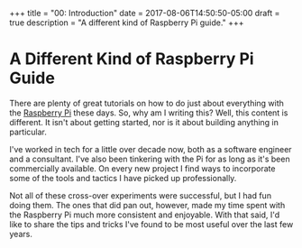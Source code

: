 +++
title = "00: Introduction"
date = 2017-08-06T14:50:50-05:00
draft = true
description = "A different kind of Raspberry Pi guide."
+++
# A Different Kind of Raspberry Pi Guide

There are plenty of great tutorials on how to do just about everything with the [Raspberry Pi](https://www.raspberrypi.org/about/) these days. So, why am I writing this? Well, this content is different. It isn't about getting started, nor is it about building anything in particular.

I've worked in tech for a little over decade now, both as a software engineer and a consultant. I've also been tinkering with the Pi for as long as it's been commercially available. On every new project I find ways to incorporate some of the tools and tactics I have picked up professionally.

Not all of these cross-over experiments were successful, but I had fun doing them. The ones that did pan out, however, made my time spent with the Raspberry Pi much more consistent and enjoyable. With that said, I'd like to share the tips and tricks I've found to be most useful over the last few years.
